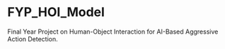 # FYP_HOI_Model
Final Year Project on Human-Object Interaction for AI-Based Aggressive Action Detection.
